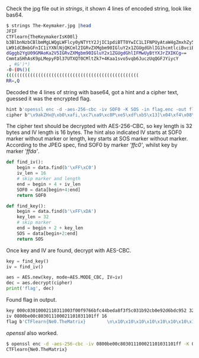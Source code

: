 
Check the jpg file out in *strings*, it shown 4 lines of encoded string, look like bas64.

```bash
$ strings The-Keymaker.jpg |head
JFIF
CTFlearn{TheKeymakerIsK00l}
b3BlbnNzbCBlbmMgLWQgLWFlcy0yNTYtY2JjIC1pdiBTT0YwIC1LIFNPUyAtaW4gZmxhZy5lbmMg
LW91dCBmbGFnIC1iYXNlNjQKCml2IGRvZXMgbm90IGluY2x1ZGUgdGhlIG1hcmtlciBvciBsZW5n
dGggb2YgU09GMAoKa2V5IGRvZXMgbm90IGluY2x1ZGUgdGhlIFMwUyBtYXJrZXIKCg==
CmmtaSHhAsK9pLMepyFDl37UTXQT0CMltZk7+4Kaa1svo5vqb6JuczUqQGFJYiycY
 , #&')*)
-0-(0%()(
((((((((((((((((((((((((((((((((((((((((((((((((((
RR=,Q
```

Decoded the 4 lines of string with base64, got a hint and a cipher text, guessed it was the encrypted flag.

```bash
hint b'openssl enc -d -aes-256-cbc -iv SOF0 -K SOS -in flag.enc -out flag -base64\n\niv does not include the marker or length of SOF0\n\nkey does not include the S0S marker\n\n'
cipher b"\x9akZHx@\xb0\xafi,\xc7\xa9\xc8P\xe5\xdf\xb5\x13]\x04\xf4\x08\xc9mfN\xfe\xe0\xa6\x9a\xd6\xcb\xe8\xe6\xfa\x9b\xe8\x9b\x9c\xcdJ\x90\x18RX\x8b'\x18"
```

The cipher text should be decrypted with AES-256-CBC, so key length is 32 bytes and IV length is 16 bytes. The hint also indicated IV starts at SOF0 marker without marker or length, key starts at SOS marker without marker. According to the JPEG spec, find SOF0 by marker *'ffc0'*, whilst key by marker *'ffda'*.

```python
def find_iv():
    begin = data.find(b'\xFF\xC0')
    iv_len = 16
    # skip marker and length
    end = begin + 4 + iv_len
    SOF0 = data[begin+4:end]
    return SOF0

def find_key():
    begin = data.find(b'\xFF\xDA')
    key_len = 32
    # skip marker
    end = begin + 2 + key_len
    SOS = data[begin+2:end]
    return SOS
```

Once key and IV are found, decrypt with AES-CBC.

```python
key = find_key()
iv = find_iv()

aes = AES.new(key, mode=AES.MODE_CBC, IV=iv)
dec = aes.decrypt(cipher)
print('flag', dec)
```

Found flag in output.

```bash
key 000c03010002110311003f00f9766bfc44beda8f3f5c031b92cb0e92d6bdc952 32
iv 0800be00c803011100021101031101ff 16
flag b'CTFlearn{Ne0.TheMatrix}        \n\x10\x10\x10\x10\x10\x10\x10\x10\x10\x10\x10\x10\x10\x10\x10\x10'
```

*openssl* also worked.

```bash
$ openssl enc -d -aes-256-cbc -iv 0800be00c803011100021101031101ff -K 000c03010002110311003f00f9766bfc44beda8f3f5c031b92cb0e92d6bdc952 -base64 <<< "mmtaSHhAsK9pLMepyFDl37UTXQT0CMltZk7+4Kaa1svo5vqb6JuczUqQGFJYiycY" 
CTFlearn{Ne0.TheMatrix} 
```
